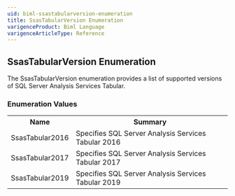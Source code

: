 ```yaml
---
uid: biml-ssastabularversion-enumeration
title: SsasTabularVersion Enumeration
varigenceProduct: Biml Language
varigenceArticleType: Reference
---
```


## SsasTabularVersion Enumeration<div class="LanguageSummary"><div class ="SummaryItem">The SsasTabularVersion enumeration provides a list of supported versions of SQL Server Analysis Services Tabular.</div></div><div class="EnumValueGroup">### Enumeration Values<table id="EnumValue" class="MemberList"><tbody><tr><th class="MemberNameColumnHeader">Name</th><th class="MemberSummaryColumnHeader">Summary</th></tr><tr class="cd0"><td class="MemberName">SsasTabular2016</td><td class="MemberSummary"><div class ="SummaryItem">Specifies SQL Server Analysis Services Tabular 2016</div> </td></tr><tr class="cd1"><td class="MemberName">SsasTabular2017</td><td class="MemberSummary"><div class ="SummaryItem">Specifies SQL Server Analysis Services Tabular 2017</div> </td></tr><tr class="cd0"><td class="MemberName">SsasTabular2019</td><td class="MemberSummary"><div class ="SummaryItem">Specifies SQL Server Analysis Services Tabular 2019</div> </td></tr></tbody></table></div>